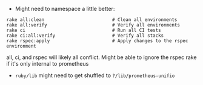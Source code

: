 - Might need to namespace a little better:
```
rake all:clean                         # Clean all environments
rake all:verify                        # Verify all environments
rake ci                                # Run all CI tests
rake ci:all:verify                     # Verify all stacks
rake rspec:apply                       # Apply changes to the rspec environment
```

all, ci, and rspec will likely all conflict. Might be able to ignore the rspec rake if it's only internal to prometheus

- `ruby/lib` might need to get shuffled to `?/lib/prometheus-unifio`
